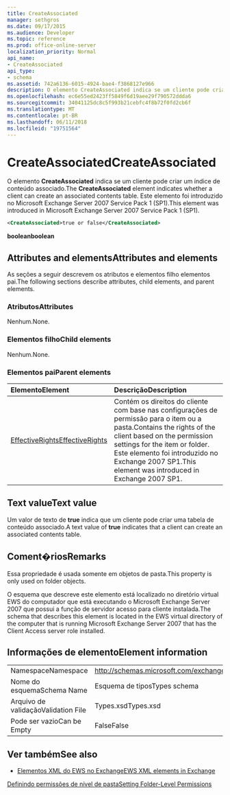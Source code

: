 ```yaml
---
title: CreateAssociated
manager: sethgros
ms.date: 09/17/2015
ms.audience: Developer
ms.topic: reference
ms.prod: office-online-server
localization_priority: Normal
api_name:
- CreateAssociated
api_type:
- schema
ms.assetid: 742a6136-6015-4924-bae4-f3868127e966
description: O elemento CreateAssociated indica se um cliente pode criar um índice de conteúdo associado. Este elemento foi introduzido no Microsoft Exchange Server 2007 Service Pack 1 (SP1).
ms.openlocfilehash: ec6e55ed2423ff5849f6d19aee29f790572ddda6
ms.sourcegitcommit: 34041125dc8c5f993b21cebfc4f8b72f0fd2cb6f
ms.translationtype: MT
ms.contentlocale: pt-BR
ms.lasthandoff: 06/11/2018
ms.locfileid: "19751564"
---
```

# <a name="createassociated"></a><span data-ttu-id="4d21a-104">CreateAssociated</span><span class="sxs-lookup"><span data-stu-id="4d21a-104">CreateAssociated</span></span>

<span data-ttu-id="4d21a-105">O elemento **CreateAssociated** indica se um cliente pode criar um índice de conteúdo associado.</span><span class="sxs-lookup"><span data-stu-id="4d21a-105">The **CreateAssociated** element indicates whether a client can create an associated contents table.</span></span> <span data-ttu-id="4d21a-106">Este elemento foi introduzido no Microsoft Exchange Server 2007 Service Pack 1 (SP1).</span><span class="sxs-lookup"><span data-stu-id="4d21a-106">This element was introduced in Microsoft Exchange Server 2007 Service Pack 1 (SP1).</span></span> 
  
```xml
<CreateAssociated>true or false</CreateAssociated>
```

 <span data-ttu-id="4d21a-107">**boolean**</span><span class="sxs-lookup"><span data-stu-id="4d21a-107">**boolean**</span></span>
## <a name="attributes-and-elements"></a><span data-ttu-id="4d21a-108">Attributes and elements</span><span class="sxs-lookup"><span data-stu-id="4d21a-108">Attributes and elements</span></span>

<span data-ttu-id="4d21a-109">As seções a seguir descrevem os atributos e elementos filho elementos pai.</span><span class="sxs-lookup"><span data-stu-id="4d21a-109">The following sections describe attributes, child elements, and parent elements.</span></span>
  
### <a name="attributes"></a><span data-ttu-id="4d21a-110">Atributos</span><span class="sxs-lookup"><span data-stu-id="4d21a-110">Attributes</span></span>

<span data-ttu-id="4d21a-111">Nenhum.</span><span class="sxs-lookup"><span data-stu-id="4d21a-111">None.</span></span>
  
### <a name="child-elements"></a><span data-ttu-id="4d21a-112">Elementos filho</span><span class="sxs-lookup"><span data-stu-id="4d21a-112">Child elements</span></span>

<span data-ttu-id="4d21a-113">Nenhum.</span><span class="sxs-lookup"><span data-stu-id="4d21a-113">None.</span></span>
  
### <a name="parent-elements"></a><span data-ttu-id="4d21a-114">Elementos pai</span><span class="sxs-lookup"><span data-stu-id="4d21a-114">Parent elements</span></span>

|<span data-ttu-id="4d21a-115">**Elemento**</span><span class="sxs-lookup"><span data-stu-id="4d21a-115">**Element**</span></span>|<span data-ttu-id="4d21a-116">**Descrição**</span><span class="sxs-lookup"><span data-stu-id="4d21a-116">**Description**</span></span>|
|:-----|:-----|
|[<span data-ttu-id="4d21a-117">EffectiveRights</span><span class="sxs-lookup"><span data-stu-id="4d21a-117">EffectiveRights</span></span>](effectiverights.md) <br/> |<span data-ttu-id="4d21a-118">Contém os direitos do cliente com base nas configurações de permissão para o item ou a pasta.</span><span class="sxs-lookup"><span data-stu-id="4d21a-118">Contains the rights of the client based on the permission settings for the item or folder.</span></span> <span data-ttu-id="4d21a-119">Este elemento foi introduzido no Exchange 2007 SP1.</span><span class="sxs-lookup"><span data-stu-id="4d21a-119">This element was introduced in Exchange 2007 SP1.</span></span>  <br/> |
   
## <a name="text-value"></a><span data-ttu-id="4d21a-120">Text value</span><span class="sxs-lookup"><span data-stu-id="4d21a-120">Text value</span></span>

<span data-ttu-id="4d21a-121">Um valor de texto de **true** indica que um cliente pode criar uma tabela de conteúdo associado.</span><span class="sxs-lookup"><span data-stu-id="4d21a-121">A text value of **true** indicates that a client can create an associated contents table.</span></span> 
  
## <a name="remarks"></a><span data-ttu-id="4d21a-122">Coment�rios</span><span class="sxs-lookup"><span data-stu-id="4d21a-122">Remarks</span></span>

<span data-ttu-id="4d21a-123">Essa propriedade é usada somente em objetos de pasta.</span><span class="sxs-lookup"><span data-stu-id="4d21a-123">This property is only used on folder objects.</span></span>
  
<span data-ttu-id="4d21a-124">O esquema que descreve este elemento está localizado no diretório virtual EWS do computador que está executando o Microsoft Exchange Server 2007 que possui a função de servidor acesso para cliente instalada.</span><span class="sxs-lookup"><span data-stu-id="4d21a-124">The schema that describes this element is located in the EWS virtual directory of the computer that is running Microsoft Exchange Server 2007 that has the Client Access server role installed.</span></span>
  
## <a name="element-information"></a><span data-ttu-id="4d21a-125">Informações de elemento</span><span class="sxs-lookup"><span data-stu-id="4d21a-125">Element information</span></span>

|||
|:-----|:-----|
|<span data-ttu-id="4d21a-126">Namespace</span><span class="sxs-lookup"><span data-stu-id="4d21a-126">Namespace</span></span>  <br/> |http://schemas.microsoft.com/exchange/services/2006/types  <br/> |
|<span data-ttu-id="4d21a-127">Nome do esquema</span><span class="sxs-lookup"><span data-stu-id="4d21a-127">Schema Name</span></span>  <br/> |<span data-ttu-id="4d21a-128">Esquema de tipos</span><span class="sxs-lookup"><span data-stu-id="4d21a-128">Types schema</span></span>  <br/> |
|<span data-ttu-id="4d21a-129">Arquivo de validação</span><span class="sxs-lookup"><span data-stu-id="4d21a-129">Validation File</span></span>  <br/> |<span data-ttu-id="4d21a-130">Types.xsd</span><span class="sxs-lookup"><span data-stu-id="4d21a-130">Types.xsd</span></span>  <br/> |
|<span data-ttu-id="4d21a-131">Pode ser vazio</span><span class="sxs-lookup"><span data-stu-id="4d21a-131">Can be Empty</span></span>  <br/> |<span data-ttu-id="4d21a-132">False</span><span class="sxs-lookup"><span data-stu-id="4d21a-132">False</span></span>  <br/> |
   
## <a name="see-also"></a><span data-ttu-id="4d21a-133">Ver também</span><span class="sxs-lookup"><span data-stu-id="4d21a-133">See also</span></span>



- [<span data-ttu-id="4d21a-134">Elementos XML do EWS no Exchange</span><span class="sxs-lookup"><span data-stu-id="4d21a-134">EWS XML elements in Exchange</span></span>](ews-xml-elements-in-exchange.md)


[<span data-ttu-id="4d21a-135">Definindo permissões de nível de pasta</span><span class="sxs-lookup"><span data-stu-id="4d21a-135">Setting Folder-Level Permissions</span></span>](http://msdn.microsoft.com/library/c7530e86-5112-401c-b10a-9c054ae59f07%28Office.15%29.aspx)

